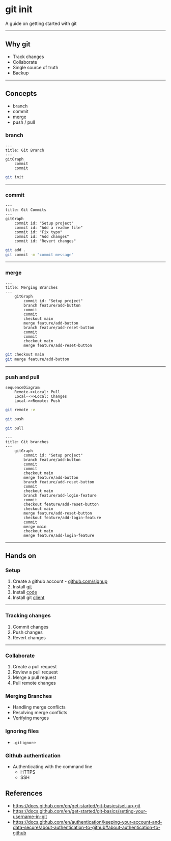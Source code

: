 # git init

A guide on getting started with git

---

## Why git

- Track changes
- Collaborate
- Single source of truth
- Backup

---

## Concepts

- branch
- commit
- merge
- push / pull

### branch

```mermaid
---
title: Git Branch
---
gitGraph
    commit
    commit
```

```bash
git init
```

---

### commit

```mermaid
---
title: Git Commits
---
gitGraph
    commit id: "Setup project"
    commit id: "Add a readme file"
    commit id: "Fix typo"
    commit id: "Add changes"
    commit id: "Revert changes"
```

```bash
git add .
git commit -m "commit message"
```

---

### merge

```mermaid
---
title: Merging Branches
---
    gitGraph
        commit id: "Setup project"
        branch feature/add-button
        commit
        commit
        checkout main
        merge feature/add-button
        branch feature/add-reset-button
        commit
        commit
        checkout main
        merge feature/add-reset-button
```

```bash
git checkout main
git merge feature/add-button
```

---

### push and pull

```mermaid
sequenceDiagram
    Remote->>Local: Pull
    Local-->>Local: Changes
    Local->>Remote: Push
```

```bash
git remote -v
```

```bash
git push
```

```bash
git pull
```

```mermaid
---
title: Git branches
---
    gitGraph
        commit id: "Setup project"
        branch feature/add-button
        commit
        commit
        checkout main
        merge feature/add-button
        branch feature/add-reset-button
        commit
        checkout main
        branch feature/add-login-feature
        commit
        checkout feature/add-reset-button
        checkout main
        merge feature/add-reset-button
        checkout feature/add-login-feature
        commit
        merge main
        checkout main
        merge feature/add-login-feature
```

---

## Hands on

### Setup

1. Create a github account - [github.com/signup](https://github.com/signup)
1. Install [git](https://git-scm.com/downloads/win)
1. Install [code](https://apps.microsoft.com/detail/xp9khm4bk9fz7q)
1. Install git [client](https://desktop.github.com/download/)

---

### Tracking changes

1. Commit changes
2. Push changes
3. Revert changes

---

### Collaborate

1. Create a pull request
2. Review a pull request
3. Merge a pull request
4. Pull remote changes

### Merging Branches

- Handling merge conflicts
- Resolving merge conflicts
- Verifying merges

### Ignoring files

- `.gitignore`

### Github authentication

- Authenticating with the command line
    - HTTPS
    - SSH

## References

- https://docs.github.com/en/get-started/git-basics/set-up-git
- https://docs.github.com/en/get-started/git-basics/setting-your-username-in-git
- https://docs.github.com/en/authentication/keeping-your-account-and-data-secure/about-authentication-to-github#about-authentication-to-github